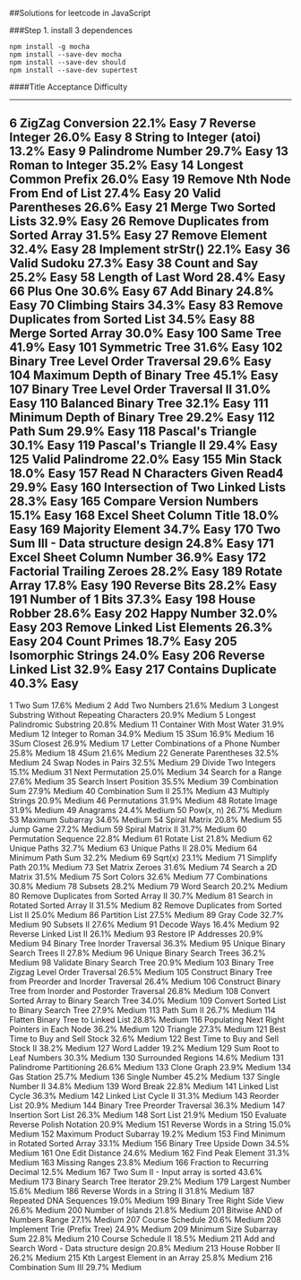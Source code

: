 ##Solutions for leetcode in JavaScript  

###Step 1. install 3 dependences  
````
npm install -g mocha  
npm install --save-dev mocha    
npm install --save-dev should    
npm install --save-dev supertest   

````



####Title Acceptance Difficulty

---------------------

6	ZigZag Conversion	22.1%	Easy
7	Reverse Integer	26.0%	Easy
8	String to Integer (atoi)	13.2%	Easy
9	Palindrome Number	29.7%	Easy
13	Roman to Integer	35.2%	Easy
14	Longest Common Prefix	26.0%	Easy
19	Remove Nth Node From End of List	27.4%	Easy
20	Valid Parentheses	26.6%	Easy
21	Merge Two Sorted Lists	32.9%	Easy
26	Remove Duplicates from Sorted Array	31.5%	Easy
27	Remove Element	32.4%	Easy
28	Implement strStr()	22.1%	Easy
36	Valid Sudoku	27.3%	Easy
38	Count and Say	25.2%	Easy
58	Length of Last Word	28.4%	Easy
66	Plus One	30.6%	Easy
67	Add Binary	24.8%	Easy
70	Climbing Stairs	34.3%	Easy
83	Remove Duplicates from Sorted List	34.5%	Easy
88	Merge Sorted Array	30.0%	Easy
100	Same Tree	41.9%	Easy
101	Symmetric Tree	31.6%	Easy
102	Binary Tree Level Order Traversal	29.6%	Easy
104	Maximum Depth of Binary Tree	45.1%	Easy
107	Binary Tree Level Order Traversal II	31.0%	Easy
110	Balanced Binary Tree	32.1%	Easy
111	Minimum Depth of Binary Tree	29.2%	Easy
112	Path Sum	29.9%	Easy
118	Pascal's Triangle	30.1%	Easy
119	Pascal's Triangle II	29.4%	Easy
125	Valid Palindrome	22.0%	Easy
155	Min Stack	18.0%	Easy
157	Read N Characters Given Read4 	29.9%	Easy
160	Intersection of Two Linked Lists	28.3%	Easy
165	Compare Version Numbers	15.1%	Easy
168	Excel Sheet Column Title	18.0%	Easy
169	Majority Element	34.7%	Easy
170	Two Sum III - Data structure design 	24.8%	Easy
171	Excel Sheet Column Number	36.9%	Easy
172	Factorial Trailing Zeroes	28.2%	Easy
189	Rotate Array	17.8%	Easy
190	Reverse Bits	28.2%	Easy
191	Number of 1 Bits	37.3%	Easy
198	House Robber	28.6%	Easy
202	Happy Number	32.0%	Easy
203	Remove Linked List Elements	26.3%	Easy
204	Count Primes	18.7%	Easy
205	Isomorphic Strings	24.0%	Easy
206	Reverse Linked List	32.9%	Easy
217	Contains Duplicate	40.3%	Easy
--------------------------------
1	Two Sum	17.6%	Medium
2	Add Two Numbers	21.6%	Medium
3	Longest Substring Without Repeating Characters	20.9%	Medium
5	Longest Palindromic Substring	20.8%	Medium
11	Container With Most Water	31.9%	Medium
12	Integer to Roman	34.9%	Medium
15	3Sum	16.9%	Medium
16	3Sum Closest	26.9%	Medium
17	Letter Combinations of a Phone Number	25.8%	Medium
18	4Sum	21.6%	Medium
22	Generate Parentheses	32.5%	Medium
24	Swap Nodes in Pairs	32.5%	Medium
29	Divide Two Integers	15.1%	Medium
31	Next Permutation	25.0%	Medium
34	Search for a Range	27.6%	Medium
35	Search Insert Position	35.5%	Medium
39	Combination Sum	27.9%	Medium
40	Combination Sum II	25.1%	Medium
43	Multiply Strings	20.9%	Medium
46	Permutations	31.9%	Medium
48	Rotate Image	31.9%	Medium
49	Anagrams	24.4%	Medium
50	Pow(x, n)	26.7%	Medium
53	Maximum Subarray	34.6%	Medium
54	Spiral Matrix	20.8%	Medium
55	Jump Game	27.2%	Medium
59	Spiral Matrix II	31.7%	Medium
60	Permutation Sequence	22.8%	Medium
61	Rotate List	21.8%	Medium
62	Unique Paths	32.7%	Medium
63	Unique Paths II	28.0%	Medium
64	Minimum Path Sum	32.2%	Medium
69	Sqrt(x)	23.1%	Medium
71	Simplify Path	20.1%	Medium
73	Set Matrix Zeroes	31.6%	Medium
74	Search a 2D Matrix	31.5%	Medium
75	Sort Colors	32.6%	Medium
77	Combinations	30.8%	Medium
78	Subsets	28.2%	Medium
79	Word Search	20.2%	Medium
80	Remove Duplicates from Sorted Array II	30.7%	Medium
81	Search in Rotated Sorted Array II	31.5%	Medium
82	Remove Duplicates from Sorted List II	25.0%	Medium
86	Partition List	27.5%	Medium
89	Gray Code	32.7%	Medium
90	Subsets II	27.6%	Medium
91	Decode Ways	16.4%	Medium
92	Reverse Linked List II	26.1%	Medium
93	Restore IP Addresses	20.9%	Medium
94	Binary Tree Inorder Traversal	36.3%	Medium
95	Unique Binary Search Trees II	27.8%	Medium
96	Unique Binary Search Trees	36.2%	Medium
98	Validate Binary Search Tree	20.9%	Medium
103	Binary Tree Zigzag Level Order Traversal	26.5%	Medium
105	Construct Binary Tree from Preorder and Inorder Traversal	26.4%	Medium
106	Construct Binary Tree from Inorder and Postorder Traversal	26.8%	Medium
108	Convert Sorted Array to Binary Search Tree	34.0%	Medium
109	Convert Sorted List to Binary Search Tree	27.9%	Medium
113	Path Sum II	26.7%	Medium
114	Flatten Binary Tree to Linked List	28.8%	Medium
116	Populating Next Right Pointers in Each Node	36.2%	Medium
120	Triangle	27.3%	Medium
121	Best Time to Buy and Sell Stock	32.6%	Medium
122	Best Time to Buy and Sell Stock II	38.2%	Medium
127	Word Ladder	19.2%	Medium
129	Sum Root to Leaf Numbers	30.3%	Medium
130	Surrounded Regions	14.6%	Medium
131	Palindrome Partitioning	26.6%	Medium
133	Clone Graph	23.9%	Medium
134	Gas Station	25.7%	Medium
136	Single Number	45.2%	Medium
137	Single Number II	34.8%	Medium
139	Word Break	22.8%	Medium
141	Linked List Cycle	36.3%	Medium
142	Linked List Cycle II	31.3%	Medium
143	Reorder List	20.9%	Medium
144	Binary Tree Preorder Traversal	36.3%	Medium
147	Insertion Sort List	26.3%	Medium
148	Sort List	21.9%	Medium
150	Evaluate Reverse Polish Notation	20.9%	Medium
151	Reverse Words in a String	15.0%	Medium
152	Maximum Product Subarray	19.2%	Medium
153	Find Minimum in Rotated Sorted Array	33.1%	Medium
156	Binary Tree Upside Down 	34.5%	Medium
161	One Edit Distance 	24.6%	Medium
162	Find Peak Element	31.3%	Medium
163	Missing Ranges 	23.8%	Medium
166	Fraction to Recurring Decimal	12.5%	Medium
167	Two Sum II - Input array is sorted 	43.6%	Medium
173	Binary Search Tree Iterator	29.2%	Medium
179	Largest Number	15.6%	Medium
186	Reverse Words in a String II 	31.8%	Medium
187	Repeated DNA Sequences	19.0%	Medium
199	Binary Tree Right Side View	26.6%	Medium
200	Number of Islands	21.8%	Medium
201	Bitwise AND of Numbers Range	27.1%	Medium
207	Course Schedule	20.6%	Medium
208	Implement Trie (Prefix Tree)	24.9%	Medium
209	Minimum Size Subarray Sum	22.8%	Medium
210	Course Schedule II	18.5%	Medium
211	Add and Search Word - Data structure design	20.8%	Medium
213	House Robber II	26.2%	Medium
215	Kth Largest Element in an Array	25.8%	Medium
216	Combination Sum III	29.7%	Medium


